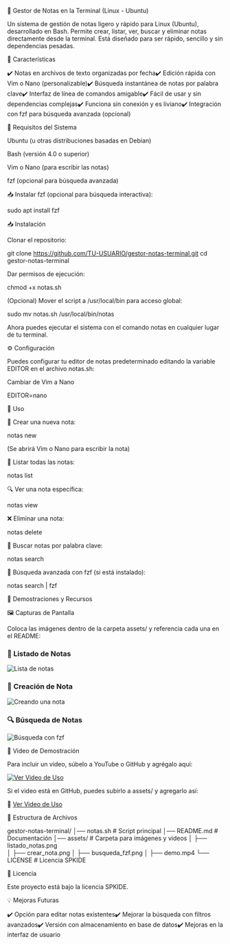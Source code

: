📝 Gestor de Notas en la Terminal (Linux - Ubuntu)

Un sistema de gestión de notas ligero y rápido para Linux (Ubuntu), desarrollado en Bash. Permite crear, listar, ver, buscar y eliminar notas directamente desde la terminal. Está diseñado para ser rápido, sencillo y sin dependencias pesadas.

🚀 Características

✔️ Notas en archivos de texto organizadas por fecha✔️ Edición rápida con Vim o Nano (personalizable)✔️ Búsqueda instantánea de notas por palabra clave✔️ Interfaz de línea de comandos amigable✔️ Fácil de usar y sin dependencias complejas✔️ Funciona sin conexión y es liviano✔️ Integración con fzf para búsqueda avanzada (opcional)

📌 Requisitos del Sistema

Ubuntu (u otras distribuciones basadas en Debian)

Bash (versión 4.0 o superior)

Vim o Nano (para escribir las notas)

fzf (opcional para búsqueda avanzada)

📥 Instalar fzf (opcional para búsqueda interactiva):

sudo apt install fzf

📥 Instalación

Clonar el repositorio:

git clone https://github.com/TU-USUARIO/gestor-notas-terminal.git
cd gestor-notas-terminal

Dar permisos de ejecución:

chmod +x notas.sh

(Opcional) Mover el script a /usr/local/bin para acceso global:

sudo mv notas.sh /usr/local/bin/notas

Ahora puedes ejecutar el sistema con el comando notas en cualquier lugar de tu terminal.

⚙️ Configuración

Puedes configurar tu editor de notas predeterminado editando la variable EDITOR en el archivo notas.sh:

Cambiar de Vim a Nano

EDITOR=nano

🔧 Uso

📝 Crear una nueva nota:

notas new

(Se abrirá Vim o Nano para escribir la nota)

📜 Listar todas las notas:

notas list

🔍 Ver una nota específica:

notas view

❌ Eliminar una nota:

notas delete

🔎 Buscar notas por palabra clave:

notas search

🎯 Búsqueda avanzada con fzf (si está instalado):

notas search | fzf

📸 Demostraciones y Recursos

🖼️ Capturas de Pantalla

Coloca las imágenes dentro de la carpeta assets/ y referencia cada una en el README:

### 📜 Listado de Notas  
![Lista de notas](assets/listado_notas.png)  

### 📝 Creación de Nota  
![Creando una nota](assets/crear_nota.png)  

### 🔍 Búsqueda de Notas  
![Búsqueda con fzf](assets/busqueda_fzf.png)  

🎥 Video de Demostración

Para incluir un video, súbelo a YouTube o GitHub y agrégalo aquí:

[![Ver Video de Uso](https://img.youtube.com/vi/ID_DEL_VIDEO/maxresdefault.jpg)](https://www.youtube.com/watch?v=ID_DEL_VIDEO)

Si el video está en GitHub, puedes subirlo a assets/ y agregarlo así:

🔗 [Ver Video de Uso](assets/demo.mp4)

📂 Estructura de Archivos

gestor-notas-terminal/
│── notas.sh                # Script principal
│── README.md               # Documentación
│── assets/                 # Carpeta para imágenes y videos
│   ├── listado_notas.png   
│   ├── crear_nota.png
│   ├── busqueda_fzf.png
│   ├── demo.mp4
└── LICENSE                 # Licencia SPKIDE

📜 Licencia

Este proyecto está bajo la licencia SPKIDE.

💡 Mejoras Futuras

✔️ Opción para editar notas existentes✔️ Mejorar la búsqueda con filtros avanzados✔️ Versión con almacenamiento en base de datos✔️ Mejoras en la interfaz de usuario
